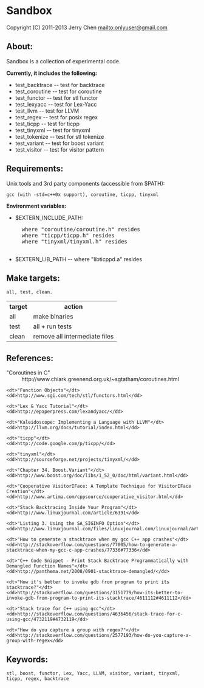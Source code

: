 Sandbox
=======

Copyright (C) 2011-2013 Jerry Chen <mailto:onlyuser@gmail.com>

About:
------

Sandbox is a collection of experimental code.

**Currently, it includes the following:**

* test_backtrace -- test for backtrace
* test_coroutine -- test for coroutine
* test_functor   -- test for stl functor
* test_lexyacc   -- test for Lex-Yacc
* test_llvm      -- test for LLVM
* test_regex     -- test for posix regex
* test_ticpp     -- test for ticpp
* test_tinyxml   -- test for tinyxml
* test_tokenize  -- test for stl tokenize
* test_variant   -- test for boost variant
* test_visitor   -- test for visitor pattern

Requirements:
-------------

Unix tools and 3rd party components (accessible from $PATH):

    gcc (with -std=c++0x support), coroutine, ticpp, tinyxml

**Environment variables:**

* $EXTERN_INCLUDE_PATH:

    <pre>
    where "coroutine/coroutine.h" resides
    where "ticpp/ticpp.h" resides
    where "tinyxml/tinyxml.h" resides
    </pre>

* $EXTERN_LIB_PATH -- where "libticppd.a" resides

Make targets:
-------------

    all, test, clean.

<table>
    <tr><th> target </th><th> action                        </th></tr>
    <tr><td> all    </td><td> make binaries                 </th></tr>
    <tr><td> test   </td><td> all + run tests               </th></tr>
    <tr><td> clean  </td><td> remove all intermediate files </th></tr>
</table>

References:
-----------

<dl>
    <dt>"Coroutines in C"</dt>
    <dd>http://www.chiark.greenend.org.uk/~sgtatham/coroutines.html</dd>

    <dt>"Function Objects"</dt>
    <dd>http://www.sgi.com/tech/stl/functors.html</dd>

    <dt>"Lex & Yacc Tutorial"</dt>
    <dd>http://epaperpress.com/lexandyacc/</dd>

    <dt>"Kaleidoscope: Implementing a Language with LLVM"</dt>
    <dd>http://llvm.org/docs/tutorial/index.html</dd>

    <dt>"ticpp"</dt>
    <dd>http://code.google.com/p/ticpp/</dd>

    <dt>"tinyxml"</dt>
    <dd>http://sourceforge.net/projects/tinyxml/</dd>

    <dt>"Chapter 34. Boost.Variant"</dt>
    <dd>http://www.boost.org/doc/libs/1_52_0/doc/html/variant.html</dd>

    <dt>"Cooperative VisitorIFace: A Template Technique for VisitorIFace Creation"</dt>
    <dd>http://www.artima.com/cppsource/cooperative_visitor.html</dd>

    <dt>"Stack Backtracing Inside Your Program"</dt>
    <dd>http://www.linuxjournal.com/article/6391</dd>

    <dt>"Listing 3. Using the SA_SIGINFO Option"</dt>
    <dd>http://www.linuxjournal.com/files/linuxjournal.com/linuxjournal/articles/063/6391/6391l3.html</dd>

    <dt>"How to generate a stacktrace when my gcc C++ app crashes"</dt>
    <dd>http://stackoverflow.com/questions/77005/how-to-generate-a-stacktrace-when-my-gcc-c-app-crashes/77336#77336</dd>

    <dt>"C++ Code Snippet - Print Stack Backtrace Programmatically with Demangled Function Names"</dt>
    <dd>http://panthema.net/2008/0901-stacktrace-demangled/</dd>

    <dt>"How it's better to invoke gdb from program to print its stacktrace?"</dt>
    <dd>http://stackoverflow.com/questions/3151779/how-its-better-to-invoke-gdb-from-program-to-print-its-stacktrace/4611112#4611112</dd>

    <dt>"Stack trace for C++ using gcc"</dt>
    <dd>http://stackoverflow.com/questions/4636456/stack-trace-for-c-using-gcc/4732119#4732119</dd>

    <dt>"How do you capture a group with regex?"</dt>
    <dd>http://stackoverflow.com/questions/2577193/how-do-you-capture-a-group-with-regex</dd>
</dl>

Keywords:
---------

    stl, boost, functor, Lex, Yacc, LLVM, visitor, variant, tinyxml, ticpp, regex, backtrace
